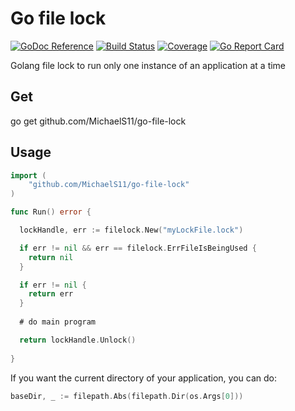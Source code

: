 # Go file lock

[![GoDoc Reference](https://godoc.org/github.com/MichaelS11/go-file-lock?status.svg)](http://godoc.org/github.com/MichaelS11/go-file-lock)
[![Build Status](https://travis-ci.org/MichaelS11/go-file-lock.svg)](https://travis-ci.org/MichaelS11/go-file-lock)
[![Coverage](https://gocover.io/_badge/github.com/MichaelS11/go-file-lock)](https://gocover.io/github.com/MichaelS11/go-file-lock#)
[![Go Report Card](https://goreportcard.com/badge/github.com/MichaelS11/go-file-lock)](https://goreportcard.com/report/github.com/MichaelS11/go-file-lock)

Golang file lock to run only one instance of an application at a time

## Get

go get github.com/MichaelS11/go-file-lock

## Usage

```Go
import (
	"github.com/MichaelS11/go-file-lock"
)

func Run() error {

  lockHandle, err := filelock.New("myLockFile.lock")

  if err != nil && err == filelock.ErrFileIsBeingUsed {
    return nil
  }

  if err != nil {
    return err
  }
  
  # do main program

  return lockHandle.Unlock()
  
}
```

If you want the current directory of your application, you can do:

```Go
baseDir, _ := filepath.Abs(filepath.Dir(os.Args[0]))
```
